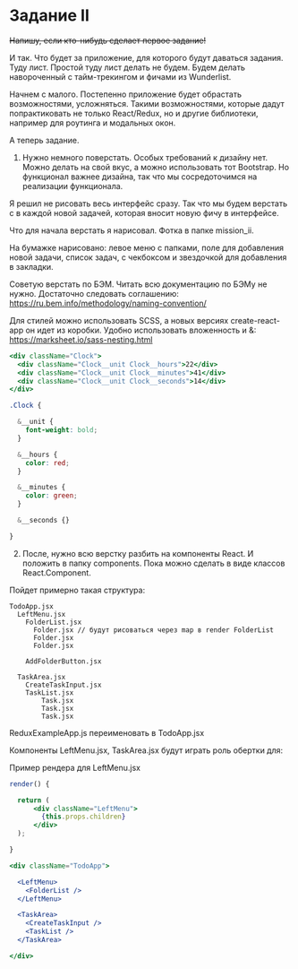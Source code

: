 # Задание II

~~Напишу, если кто-нибудь сделает первое задание!~~

И так. Что будет за приложение, для которого будут даваться задания. Туду лист. Простой туду лист делать не будем. Будем делать навороченный с тайм-трекингом и фичами из Wunderlist.

Начнем с малого. Постепенно приложение будет обрастать возможностями, усложняться. Такими возможностями, которые дадут попрактиковать не только React/Redux, но и другие библиотеки, например для роутинга и модальных окон.

А теперь задание.

1) Нужно немного поверстать. Особых требований к дизайну нет. Можно делать на свой вкус, а можно использовать тот Bootstrap. Но функционал важнее дизайна, так что мы сосредоточимся на реализации функционала.

Я решил не рисовать весь интерфейс сразу. Так что  мы будем верстать с в каждой новой задачей, которая вносит новую фичу в интерфейсе.

Что для начала верстать я нарисовал. Фотка в папке mission_ii.

На бумажке нарисовано: левое меню с папками, поле для добавления новой задачи, список задач, с чекбоксом и звездочкой для добавления  в закладки.

Cоветую верстать по БЭМ. Читать всю документацию по БЭМу не нужно. Достаточно следовать соглашению:
https://ru.bem.info/methodology/naming-convention/

Для стилей можно использовать SCSS, а новых версиях create-react-app он идет из коробки. Удобно использовать вложенность и &:
https://marksheet.io/sass-nesting.html

```jsx
<div className="Clock">
  <div className="Clock__unit Clock__hours">22</div>
  <div className="Clock__unit Clock__minutes">41</div>
  <div className="Clock__unit Clock__seconds">14</div>
</div>
```

```scss
.Clock {

  &__unit {
    font-weight: bold;
  }

  &__hours {
    color: red;
  }

  &__minutes {
    color: green;
  }

  &__seconds {}

}

```


2) После, нужно всю верстку разбить на компоненты React. И положить в папку components. Пока можно сделать в виде классов React.Component.

Пойдет примерно такая структура:

```
TodoApp.jsx
  LeftMenu.jsx
    FolderList.jsx
      Folder.jsx // будут рисоваться через map в render FolderList
      Folder.jsx
      Folder.jsx

    AddFolderButton.jsx

  TaskArea.jsx
    CreateTaskInput.jsx
    TaskList.jsx
        Task.jsx
        Task.jsx
        Task.jsx
```

ReduxExampleApp.js переименовать в TodoApp.jsx

Компоненты LeftMenu.jsx, TaskArea.jsx будут играть роль обертки для:

Пример рендера для LeftMenu.jsx

```jsx
render() {

  return (
      <div className="LeftMenu">
        {this.props.children}
      </div>
  );

}
```

```jsx
<div className="TodoApp">

  <LeftMenu>
    <FolderList />
  </LeftMenu>

  <TaskArea>
    <CreateTaskInput />
    <TaskList />
  </TaskArea>

</div>
```
